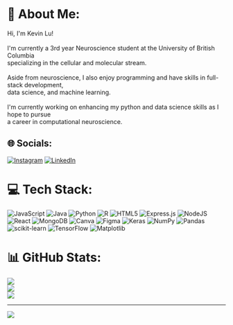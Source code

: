 # 💫 About Me:
Hi, I'm Kevin Lu!<br><br>I'm currently a 3rd year Neuroscience student at the University of British Columbia <br>specializing in the cellular and molecular stream. <br><br>Aside from neuroscience, I also enjoy programming and have skills in full-stack development,<br>data science, and machine learning. <br><br>I'm currently working on enhancing my python and data science skills as I hope to pursue<br>a career in computational neuroscience.


## 🌐 Socials:
[![Instagram](https://img.shields.io/badge/Instagram-%23E4405F.svg?logo=Instagram&logoColor=white)](https://instagram.com/kevinn.lu_) [![LinkedIn](https://img.shields.io/badge/LinkedIn-%230077B5.svg?logo=linkedin&logoColor=white)](https://linkedin.com/in/kevin-lu-yrd5) 

# 💻 Tech Stack:
![JavaScript](https://img.shields.io/badge/javascript-%23323330.svg?style=for-the-badge&logo=javascript&logoColor=%23F7DF1E) ![Java](https://img.shields.io/badge/java-%23ED8B00.svg?style=for-the-badge&logo=openjdk&logoColor=white) ![Python](https://img.shields.io/badge/python-3670A0?style=for-the-badge&logo=python&logoColor=ffdd54) ![R](https://img.shields.io/badge/r-%23276DC3.svg?style=for-the-badge&logo=r&logoColor=white) ![HTML5](https://img.shields.io/badge/html5-%23E34F26.svg?style=for-the-badge&logo=html5&logoColor=white) ![Express.js](https://img.shields.io/badge/express.js-%23404d59.svg?style=for-the-badge&logo=express&logoColor=%2361DAFB) ![NodeJS](https://img.shields.io/badge/node.js-6DA55F?style=for-the-badge&logo=node.js&logoColor=white) ![React](https://img.shields.io/badge/react-%2320232a.svg?style=for-the-badge&logo=react&logoColor=%2361DAFB) ![MongoDB](https://img.shields.io/badge/MongoDB-%234ea94b.svg?style=for-the-badge&logo=mongodb&logoColor=white) ![Canva](https://img.shields.io/badge/Canva-%2300C4CC.svg?style=for-the-badge&logo=Canva&logoColor=white) ![Figma](https://img.shields.io/badge/figma-%23F24E1E.svg?style=for-the-badge&logo=figma&logoColor=white) ![Keras](https://img.shields.io/badge/Keras-%23D00000.svg?style=for-the-badge&logo=Keras&logoColor=white) ![NumPy](https://img.shields.io/badge/numpy-%23013243.svg?style=for-the-badge&logo=numpy&logoColor=white) ![Pandas](https://img.shields.io/badge/pandas-%23150458.svg?style=for-the-badge&logo=pandas&logoColor=white) ![scikit-learn](https://img.shields.io/badge/scikit--learn-%23F7931E.svg?style=for-the-badge&logo=scikit-learn&logoColor=white) ![TensorFlow](https://img.shields.io/badge/TensorFlow-%23FF6F00.svg?style=for-the-badge&logo=TensorFlow&logoColor=white) ![Matplotlib](https://img.shields.io/badge/Matplotlib-%23ffffff.svg?style=for-the-badge&logo=Matplotlib&logoColor=black)
# 📊 GitHub Stats:
![](https://github-readme-stats.vercel.app/api?username=kevinn-luu&theme=dark&hide_border=true&include_all_commits=false&count_private=true)<br/>
![](https://github-readme-streak-stats.herokuapp.com/?user=kevinn-luu&theme=dark&hide_border=true)<br/>
![](https://github-readme-stats.vercel.app/api/top-langs/?username=kevinn-luu&theme=dark&hide_border=true&include_all_commits=false&count_private=true&layout=compact)

---
[![](https://visitcount.itsvg.in/api?id=kevinn-luu&icon=0&color=0)](https://visitcount.itsvg.in)

<!-- Proudly created with GPRM ( https://gprm.itsvg.in ) -->
